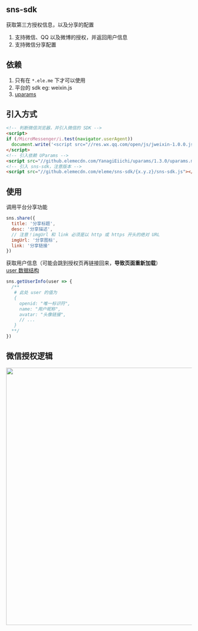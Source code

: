 ## sns-sdk

获取第三方授权信息，以及分享的配置

1. 支持微信、QQ 以及微博的授权，并返回用户信息
2. 支持微信分享配置

## 依赖

1. 只有在 `*.ele.me` 下才可以使用
2. 平台的 sdk eg: weixin.js
3. [uparams](https://github.com/YanagiEiichi/uparams)

## 引入方式

```html
<!-- 判断微信浏览器，并引入微信的 SDK -->
<script>
if (/MicroMessenger/i.test(navigator.userAgent))
  document.write('<script src="//res.wx.qq.com/open/js/jweixin-1.0.0.js"><\/script>')
</script>
<!-- 引入依赖 UParams -->
<script src="//github.elemecdn.com/YanagiEiichi/uparams/1.3.0/uparams.min.js"></script>
<!-- 引入 sns-sdk，注意版本 -->
<script src="//github.elemecdn.com/eleme/sns-sdk/{x.y.z}/sns-sdk.js"></script>
```

## 使用

调用平台分享功能

```js
sns.share({
  title: '分享标题',
  desc: '分享描述',
  // 注意！imgUrl 和 link 必须是以 http 或 https 开头的绝对 URL
  imgUrl: '分享图标',
  link: '分享链接'
})
```

获取用户信息（可能会跳到授权页再链接回来，**导致页面重新加载**）  
[user 数据结构](http://mp.weixin.qq.com/wiki/17/c0f37d5704f0b64713d5d2c37b468d75.html)

```js
sns.getUserInfo(user => {
  /**
   # 此处 user 的值为
   {
     openid: "唯一标识符",
     name: "用户昵称",
     avatar: "头像链接",
     // ...
   }
  **/
})
```

## 微信授权逻辑

<img src="logic-of-wechat.png" width="699" />
